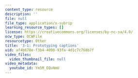 ```yaml
---
content_type: resource
description: ''
file: null
file_type: application/x-subrip
learning_resource_types: []
license: https://creativecommons.org/licenses/by-nc-sa/4.0/
ocw_type: OCWFile
resourcetype: Other
title: '3-1: Prototyping captions'
uid: af4b678e-f3b4-4090-93fa-4d1c7c768b7f
video_files:
  video_thumbnail_file: null
video_metadata:
  youtube_id: Ym5M_EQuNmU
---
```

